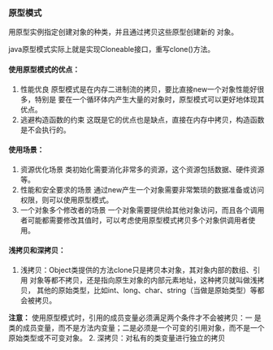 ### 原型模式
用原型实例指定创建对象的种类，并且通过拷贝这些原型创建新的 对象。

java原型模式实际上就是实现Cloneable接口，重写clone()方法。
#### 使用原型模式的优点：
1. 性能优良
原型模式是在内存二进制流的拷贝，要比直接new一个对象性能好很多，特别是 要在一个循环体内产生大量的对象时，原型模式可以更好地体现其优点。
2. 逃避构造函数的约束
这既是它的优点也是缺点，直接在内存中拷贝，构造函数是不会执行的。
#### 使用场景：
1. 资源优化场景 类初始化需要消化非常多的资源，这个资源包括数据、硬件资源等。
2. 性能和安全要求的场景 通过new产生一个对象需要非常繁琐的数据准备或访问权限，则可以使用原型模式。
3. 一个对象多个修改者的场景 一个对象需要提供给其他对象访问，而且各个调用者可能都需要修改其值时，可以考虑使用原型模式拷贝多个对象供调用者使用。
#### 浅拷贝和深拷贝：
1. 浅拷贝：Object类提供的方法clone只是拷贝本对象，其对象内部的数组、引用 对象等都不拷贝，还是指向原生对象的内部元素地址，这种拷贝就叫做浅拷贝， 其他的原始类型，比如int、long、char、string（当做是原始类型）等都会被拷贝。

**注意：** 使用原型模式时，引用的成员变量必须满足两个条件才不会被拷贝：一 是类的成员变量，而不是方法内变量；二是必须是一个可变的引用对象，而不是一个原始类型或不可变对象。
2. 深拷贝：对私有的类变量进行独立的拷贝 

